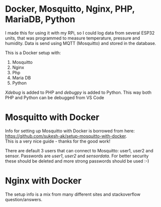 # Docker, Mosquitto, Nginx, PHP, MariaDB, Python

I made this for using it with my RPi, so I could log data from several ESP32 units, that was programmed to measure temperature, pressure and humidity.
Data is send using MQTT (Mosquitto) and stored in the database.


This is a Docker setup with:
1. Mosquitto
2. Nginx
3. Php
4. Maria DB
5. Python

*Xdebug* is added to PHP and *debugpy* is added to Python. This way both PHP and Python can be debugged from VS Code

# Mosquitto with Docker
Info for setting up Mosquitto with Docker is borrowed from here: https://github.com/sukesh-ak/setup-mosquitto-with-docker.  
This is a very nice guide - thanks for the good work!

There are default 3 users that can connect to Mosquitto: user1, user2 and sensor.
Passwords are *user1*, *user2* and *sensordata*.
For better security these should be deleted and more strong passwords should be used :-)

# Nginx with Docker
The setup info is a mix from many different sites and stackoverflow question/answers.

